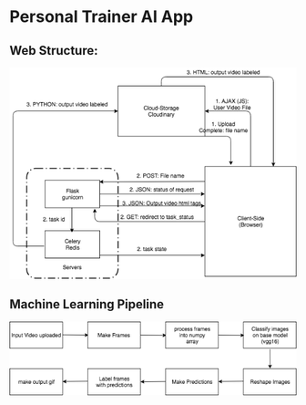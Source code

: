 # Personal Trainer AI App

## Web Structure:
![alt text](diagrams/webstructure.png "Web Structure Diagram")

## Machine Learning Pipeline
![alt text](diagrams/pipeline.png "Machine Learning pipeline")